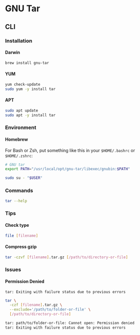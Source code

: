 # GNU Tar

## CLI

### Installation

#### Darwin

```sh
brew install gnu-tar
```

#### YUM

```sh
yum check-update
sudo yum -y install tar
```

#### APT

```sh
sudo apt update
sudo apt -y install tar
```

### Environment

#### Homebrew

For Bash or Zsh, put something like this in your `$HOME/.bashrc` or `$HOME/.zshrc`:

```sh
# GNU tar
export PATH="/usr/local/opt/gnu-tar/libexec/gnubin:$PATH"
```

```sh
sudo su - "$USER"
```

### Commands

```sh
tar --help
```

### Tips

#### Check type

```sh
file [filename]
```

#### Compress gzip

```sh
tar -czvf [filename].tar.gz [/path/to/directory-or-file]
```

### Issues

#### Permission Denied

```log
tar: Exiting with failure status due to previous errors
```

```sh
tar \
  -czf [filename].tar.gz \
  --exclude='/path/to/folder-or-file' \
  [/path/to/directory-or-file]
```

```sh
tar: path/to/folder-or-file: Cannot open: Permission denied
tar: Exiting with failure status due to previous errors
```
